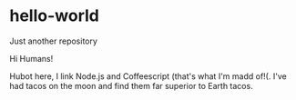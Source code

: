 # hello-world
Just another repository

Hi Humans!

Hubot here, I link Node.js and Coffeescript (that's what I'm madd of!(.
I've had tacos on the moon and find them far superior to Earth tacos.
